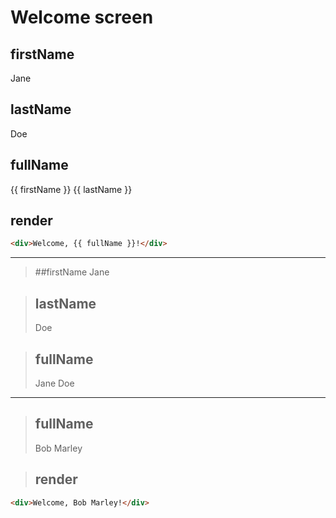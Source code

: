 # Welcome screen

## firstName
Jane

## lastName
Doe

## fullName
{{ firstName }} {{ lastName }}

## render
```html
<div>Welcome, {{ fullName }}!</div>
```

---

> ##firstName
> Jane

> ## lastName
> Doe

> ## fullName
> Jane Doe

---

> ## fullName
> Bob Marley

> ## render
```html
<div>Welcome, Bob Marley!</div>
```